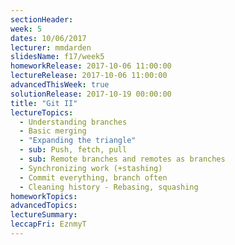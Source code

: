 ```yaml
---
sectionHeader:
week: 5
dates: 10/06/2017
lecturer: mmdarden
slidesName: f17/week5
homeworkRelease: 2017-10-06 11:00:00
lectureRelease: 2017-10-06 11:00:00
advancedThisWeek: true
solutionRelease: 2017-10-19 00:00:00
title: "Git II"
lectureTopics:
  - Understanding branches
  - Basic merging
  - "Expanding the triangle"
  - sub: Push, fetch, pull
  - sub: Remote branches and remotes as branches
  - Synchronizing work (+stashing)
  - Commit everything, branch often
  - Cleaning history - Rebasing, squashing
homeworkTopics:
advancedTopics:
lectureSummary:
leccapFri: EznmyT
---
```

